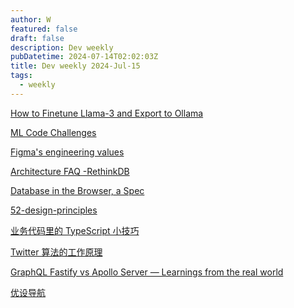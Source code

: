 ```yaml
---
author: W
featured: false
draft: false
description: Dev weekly
pubDatetime: 2024-07-14T02:02:03Z
title: Dev weekly 2024-Jul-15
tags:
  - weekly
---
```


[How to Finetune Llama-3 and Export to Ollama](https://docs.unsloth.ai/tutorials/how-to-finetune-llama-3-and-export-to-ollama)

[ML Code Challenges](https://www.deep-ml.com/?utm_source=pocket_saves)

[Figma's engineering values](https://www.figma.com/blog/figmas-engineering-values/)

[Architecture FAQ -RethinkDB](https://rethinkdb.com/docs/architecture?utm_source=pocket_shared)

[Database in the Browser, a Spec](https://stopa.io/post/279?utm_source=pocket_shared)

[52-design-principles](https://rpdc.xiaohongshu.com/52-design-principles)

[业务代码里的 TypeScript 小技巧](https://mp.weixin.qq.com/s/oiGfdc2ZVHvWQheOl3JsyA?utm_source=pocket_shared)

[Twitter 算法的工作原理](https://github.com/cholf5/random/issues/3?utm_source=pocket_saves)

[GraphQL Fastify vs Apollo Server — Learnings from the real world](https://medium.com/xgeeks/graphql-fastify-vs-apollo-server-243fa8532fa3)

[优设导航](https://hao.uisdc.com/)

[]()

[]()

[]()

[]()

[]()

[]()

[]()

[]()

[]()

[]()

[]()

[]()

[]()

[]()

[]()

[]()

[]()

[]()

[]()

[]()

[]()

[]()

[]()

[]()

[]()

[]()

[]()

[]()

[]()

[]()

[]()

[]()

[]()

[]()

[]()

[]()

[]()

[]()

[]()

[]()

[]()

[]()

[]()

[]()

[]()

[]()

[]()

[]()

[]()

[]()
